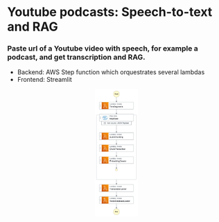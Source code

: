 # Youtube podcasts: Speech-to-text and RAG
### Paste url of a Youtube video with speech, for example a podcast, and get transcription and RAG.  
* Backend: AWS Step function which orquestrates several lambdas
* Frontend: Streamlit

<!-- ![Step functions graph](https://github.com/aguille-vert/podcasts/blob/main/step_functions_graph.png) -->

<div style="text-align: center;">
<a href="https://github.com/aguille-vert/podcasts/blob/main/step_functions_graph.png" target="_blank">
    <img src="https://github.com/aguille-vert/podcasts/blob/main/step_functions_graph.png" alt="Step functions graph" width="100"/>
</a>
</div>
